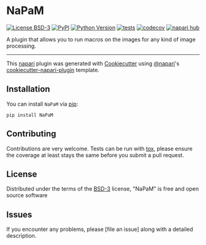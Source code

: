 # NaPaM

[![License BSD-3](https://img.shields.io/pypi/l/NaPaM.svg?color=green)](https://github.com/githubuser/NaPaM/raw/main/LICENSE)
[![PyPI](https://img.shields.io/pypi/v/NaPaM.svg?color=green)](https://pypi.org/project/NaPaM)
[![Python Version](https://img.shields.io/pypi/pyversions/NaPaM.svg?color=green)](https://python.org)
[![tests](https://github.com/githubuser/NaPaM/workflows/tests/badge.svg)](https://github.com/githubuser/NaPaM/actions)
[![codecov](https://codecov.io/gh/githubuser/NaPaM/branch/main/graph/badge.svg)](https://codecov.io/gh/githubuser/NaPaM)
[![napari hub](https://img.shields.io/endpoint?url=https://api.napari-hub.org/shields/NaPaM)](https://napari-hub.org/plugins/NaPaM)

A plugin that allows you to run macros on the images for any kind of image processing.

----------------------------------

This [napari] plugin was generated with [Cookiecutter] using [@napari]'s [cookiecutter-napari-plugin] template.

<!--
Don't miss the full getting started guide to set up your new package:
https://github.com/napari/cookiecutter-napari-plugin#getting-started

and review the napari docs for plugin developers:
https://napari.org/stable/plugins/index.html
-->

## Installation

You can install `NaPaM` via [pip]:

    pip install NaPaM




## Contributing

Contributions are very welcome. Tests can be run with [tox], please ensure
the coverage at least stays the same before you submit a pull request.

## License

Distributed under the terms of the [BSD-3] license,
"NaPaM" is free and open source software

## Issues

If you encounter any problems, please [file an issue] along with a detailed description.

[napari]: https://github.com/napari/napari
[Cookiecutter]: https://github.com/audreyr/cookiecutter
[@napari]: https://github.com/napari
[MIT]: http://opensource.org/licenses/MIT
[BSD-3]: http://opensource.org/licenses/BSD-3-Clause
[GNU GPL v3.0]: http://www.gnu.org/licenses/gpl-3.0.txt
[GNU LGPL v3.0]: http://www.gnu.org/licenses/lgpl-3.0.txt
[Apache Software License 2.0]: http://www.apache.org/licenses/LICENSE-2.0
[Mozilla Public License 2.0]: https://www.mozilla.org/media/MPL/2.0/index.txt
[cookiecutter-napari-plugin]: https://github.com/napari/cookiecutter-napari-plugin

[napari]: https://github.com/napari/napari
[tox]: https://tox.readthedocs.io/en/latest/
[pip]: https://pypi.org/project/pip/
[PyPI]: https://pypi.org/
